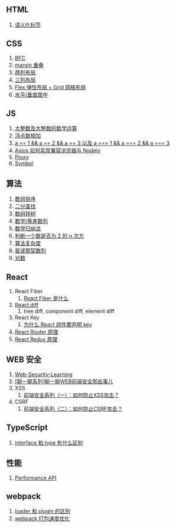 ## HTML

1. [语义化标签](https://developer.mozilla.org/zh-CN/docs/Glossary/Semantics#%E8%AF%AD%E4%B9%89%E5%8C%96%E5%85%83%E7%B4%A0)

## CSS

1. [BFC](src/bfc)
2. [margin 重叠](src/margin-collapse)
3. [两列布局](src/two-column-layout)
4. [三列布局](src/three-column-layout)
5. [Flex 弹性布局 + Grid 网格布局](src/flex-grid)
6. [水平/垂直居中](src/horizontal-vertical-align)

## JS

1. [大整数及大整数的数学运算](src/plus-big-number)
2. [浮点数相加](src/plus-float-number)
3. [a == 1 && a == 2 && a == 3 以及 a === 1 && a === 2 && a === 3](https://juejin.cn/post/6844903725442531341)
4. [Axios 如何实现兼容浏览器与 Nodejs](src/axios)
5. [Proxy](src/proxy)
6. [Symbol](src/symbol)

## 算法

1. [数组排序](src/array-sort)
2. [二分查找](src/binary-search)
3. [数组转树](src/array-to-tree)
4. [数学/等差数列](src/math-arithmetic-sequence)
5. [数学归纳法](src/math-inductive-method)
6. [判断一个数是否为 2 的 n 次方](src/is-two-power)
7. [算法复杂度](src/algorithm-complexity)
8. [斐波那契数列](src/fibonacci)
9. [对数](src/logarithm)

## React

1. React Fiber
   1. [React Fiber 是什么](https://zhuanlan.zhihu.com/p/26027085)
2. [React diff](https://zhuanlan.zhihu.com/p/20346379)
   1. tree diff, component diff, element diff
3. React Key
   1. [为什么 React 组件要声明 key](https://time.geekbang.org/dailylesson/detail/100028475)
4. [React Router 原理](src/react-router)
5. [React Redux 原理](src/react-redux)

## WEB 安全

1. [Web-Security-Learning](https://github.com/CHYbeta/Web-Security-Learning)
2. [[聊一聊系列]聊一聊WEB前端安全那些事儿](https://segmentfault.com/a/1190000006672214)
3. XSS
   1. [前端安全系列（一）：如何防止XSS攻击？](https://tech.meituan.com/2018/09/27/fe-security.html)
4. CSRF
   1. [前端安全系列（二）：如何防止CSRF攻击？](https://tech.meituan.com/2018/10/11/fe-security-csrf.html)

## TypeScript

1. [interface 和 type 有什么区别](src/interface-type-diff)

## 性能

1. [Performance API](src/performance-api)

## webpack

1. [loader 和 plugin 的区别](src/webpack-loader-plugin-diff)
2. [webpack 打包速度优化](src/webpack-build-speed)

